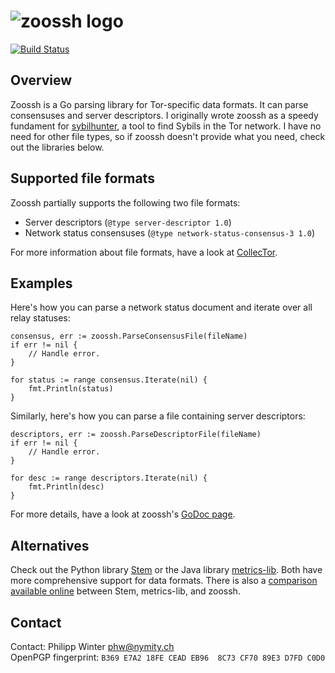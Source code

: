 ![zoossh logo](https://nullhypothesis.github.com/zoossh_logo.png)
=================================================================

[![Build Status](https://travis-ci.org/NullHypothesis/zoossh.svg?branch=master)](https://travis-ci.org/NullHypothesis/zoossh)

Overview
--------
Zoossh is a Go parsing library for Tor-specific data formats.  It can parse
consensuses and server descriptors.  I originally wrote zoossh as a speedy
fundament for [sybilhunter](https://github.com/NullHypothesis/sybilhunter), a
tool to find Sybils in the Tor network.  I have no need for other file types, so
if zoossh doesn't provide what you need, check out the libraries below.

Supported file formats
----------------------
Zoossh partially supports the following two file formats:

* Server descriptors (`@type server-descriptor 1.0`)
* Network status consensuses (`@type network-status-consensus-3 1.0`)

For more information about file formats, have a look at
[CollecTor](https://collector.torproject.org/#data-formats).

Examples
--------
Here's how you can parse a network status document and iterate over all relay
statuses:

    consensus, err := zoossh.ParseConsensusFile(fileName)
    if err != nil {
        // Handle error.
    }

    for status := range consensus.Iterate(nil) {
        fmt.Println(status)
    }

Similarly, here's how you can parse a file containing server descriptors:

    descriptors, err := zoossh.ParseDescriptorFile(fileName)
    if err != nil {
        // Handle error.
    }

    for desc := range descriptors.Iterate(nil) {
        fmt.Println(desc)
    }

For more details, have a look at zoossh's
[GoDoc page](https://godoc.org/github.com/NullHypothesis/zoossh).

Alternatives
------------
Check out the Python library [Stem](https://stem.torproject.org) or the Java
library [metrics-lib](https://gitweb.torproject.org/metrics-lib.git).  Both
have more comprehensive support for data formats.  There is also a
[comparison available online](https://stem.torproject.org/tutorials/mirror_mirror_on_the_wall.html#are-there-any-other-parsing-libraries)
between Stem, metrics-lib, and zoossh.

Contact
-------
Contact: Philipp Winter <phw@nymity.ch>  
OpenPGP fingerprint: `B369 E7A2 18FE CEAD EB96  8C73 CF70 89E3 D7FD C0D0`

